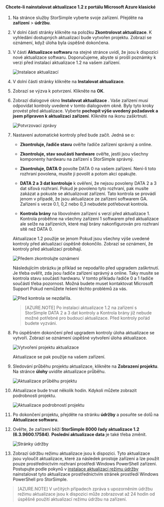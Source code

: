 <!--author=SharS last changed: 01/15/2016-->

#### <a name="to-install-update-12-from-the-azure-classic-portal"></a>Chcete-li nainstalovat aktualizace 1.2 z portálu Microsoft Azure klasické

1. Na stránce služby StorSimple vyberte svoje zařízení. Přejděte na **zařízení** > **údržbu**.

2. V dolní části stránky klikněte na položku **Zkontrolovat aktualizace**. K vyhledání dostupných aktualizací bude vytvořen projektu. Zobrazí se oznámení, když úloha byla úspěšně dokončena.

3. V části **Aktualizace softwaru** na stejné stránce uvidí, že jsou k dispozici nové aktualizace softwaru. Doporučujeme, abyste si prošli poznámky k verzi před instalací aktualizace 1.2 na vašem zařízení.

    ![Instalace aktualizací](./media/storsimple-install-update-via-portal/InstallUpdate12_11M.png)

4. V dolní části stránky klikněte na **Instalovat aktualizace**.

5. Zobrazí se výzva k potvrzení. Klikněte na **OK**.

6. Zobrazí dialogové okno **Instalovat aktualizace** . Vaše zařízení musí odpovídat kontroly uvedené v tomto dialogovém okně. Byly tyto kroky provést před aktualizace. Vyberte **pochopit výše uvedený požadavek a jsem připraven k aktualizaci zařízení**. Klikněte na ikonu zaškrtnutí.

    ![Potvrzovací zprávy](./media/storsimple-install-update-via-portal/InstallUpdate12_2M.png)

7. Nastavení automatické kontroly před bude začít. Jedná se o:

    - **Zkontroluje, řadiče stavu** ověřte řadiče zařízení správný a online.
    
    - **Zkontroluje, stav součásti hardware** ověřte, jestli jsou všechny komponenty hardwaru na zařízení s StorSimple správný.
    
    - **Zkontroluje, DATA 0** povolte DATA 0 na vašem zařízení. Není-li toto rozhraní povolena, musíte ji povolit a potom akci opakujte.
    
    - **DATA 2 a 3 dat kontroluje** k ověření, že nejsou povoleny DATA 2 a 3 dat síťová rozhraní. Pokud je povoleno tyto rozhraní, pak musíte zakázat a pokuste se aktualizovat zařízení. Tato kontrola se provádí jenom v případě, že jsou aktualizace ze zařízení softwarem GA. Zařízení s verze 0.1, 0,2 nebo 0,3 nebudete potřebovat kontrola.
    
    - **Kontrola brány** na libovolném zařízení s verzí před aktualizace 1. Kontrola proběhne na všechny zařízení 1 softwarem před aktualizace ale selže na zařízeních, které mají brány nakonfigurován pro rozhraní sítě než DATA 0.
 
    Aktualizace 1.2 použije se jenom Pokud jsou všechny výše uvedené kontroly před aktualizací úspěšně dokončilo. Zobrazí se oznámení, že kontroly před aktualizací probíhají.
  
    ![Předem zkontrolujte oznámení](./media/storsimple-install-update-via-portal/InstallUpdate12_3M.png)

    Následujícím obrázku je příklad se nepodařilo před upgradem zaškrtnutí. Je třeba ověřit, zda jsou řadiče zařízení správný a online. Taky musíte se kontrola stavu součásti hardwaru. V tomto příkladu řadiče 0 a 1 řadiče součástí třeba pozornost. Možná budete muset kontaktovat Microsoft Support Pokud nemůžete řešení těchto problémů za vás.

     ![Před kontrola se nezdařila.](./media/storsimple-install-update-via-portal/HCS_PreUpgradeChecksFailed-include.png)

    > [AZURE.NOTE] Po instalaci aktualizace 1.2 na zařízení s StorSimple DATA 2 a 3 dat kontroly a Kontrola brány již nebude možné potřebné pro budoucí aktualizace. Před kontroly pořád budete vyzváni.


8. Po úspěšném dokončení před upgradem kontroly úloha aktualizace se vytvoří. Zobrazí se oznámení úspěšné vytvoření úloha aktualizace.
 
    ![Vytvoření projektu aktualizace](./media/storsimple-install-update-via-portal/InstallUpdate12_44M.png)

    Aktualizace se pak použije na vašem zařízení.
 
9. Sledování průběhu projektu aktualizace, klikněte na **Zobrazení projektu**. Na stránce **úlohy** uvidíte aktualizace průběhu. 

    ![Aktualizace průběhu projektu](./media/storsimple-install-update-via-portal/InstallUpdate12_5M.png)

10. Aktualizace bude trvat několik hodin. Kdykoli můžete zobrazit podrobnosti projektu.

    ![Aktualizace podrobností projektu](./media/storsimple-install-update-via-portal/InstallUpdate12_6M.png)

11. Po dokončení projektu, přejděte na stránku **údržby** a posuňte se dolů na **Aktualizace softwaru**.

12. Ověřte, že zařízení běží **StorSimple 8000 řady aktualizace 1.2 (6.3.9600.17584)**. **Poslední aktualizace data** je také třeba změnit.

    ![Stránky údržby](./media/storsimple-install-update-via-portal/InstallUpdate12_10M.png)

13. Zobrazí údržbu režimu aktualizace jsou k dispozici. Tyto aktualizace jsou vyloučit aktualizace, které za následek prostoje zařízení a lze použít pouze prostřednictvím rozhraní prostředí Windows PowerShell zařízení. Postupujte podle pokynů v [instalace aktualizací režimu údržby](storsimple-update-device.md#install-maintenance-mode-updates-via-windows-powershell-for-storsimple) nainstalovat tyto aktualizace prostřednictvím stránek prostředí Windows PowerShell pro StorSimple.

> [AZURE.NOTE] V určitých případech zpráva s upozorněním údržbu režimu aktualizace jsou k dispozici může zobrazovat až 24 hodin od úspěšně použití aktualizací režimu údržbu na zařízení.  


